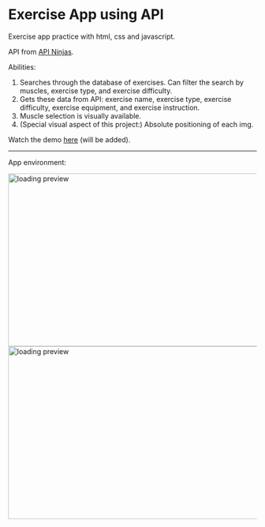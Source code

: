 # Exercise App using API

Exercise app practice with html, css and javascript. 

API from [API Ninjas](https://api-ninjas.com/).

Abilities:
1. Searches through the database of exercises. Can filter the search by muscles, exercise type, and exercise difficulty.
2. Gets these data from API: exercise name, exercise type, exercise difficulty, exercise equipment, and exercise instruction.
3. Muscle selection is visually available.
4. (Special visual aspect of this project:) Absolute positioning of each img.

Watch the demo [here]() (will be added).

-------------------------------------------------------------------------------------
App environment:


 <img src="https://github.com/justFae00/ExerciseApp/assets/94365737/79858731-76e8-4ac4-abcf-45282fc11007" alt="loading preview" width="700" height="350">


 
 <img src="https://github.com/justFae00/ExerciseApp/assets/94365737/77b4c613-6fd6-4661-a9bd-42a8349eef5f" alt="loading preview" width="700" height="350">
